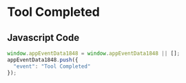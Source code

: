 # Tool Completed

## Javascript Code
```js
window.appEventData1848 = window.appEventData1848 || [];
appEventData1848.push({
  "event": "Tool Completed"
});
```




